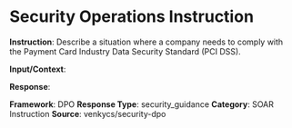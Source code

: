 # Security Operations Instruction

**Instruction**: Describe a situation where a company needs to comply with the Payment Card Industry Data Security Standard (PCI DSS).

**Input/Context**: 

**Response**: 

**Framework**: DPO
**Response Type**: security_guidance
**Category**: SOAR Instruction
**Source**: venkycs/security-dpo
